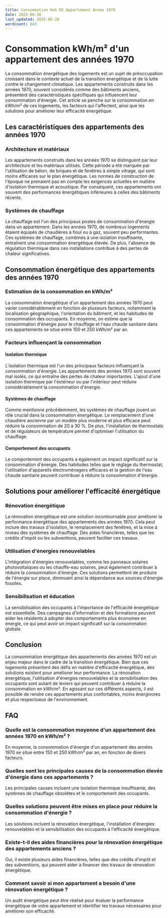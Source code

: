 ```yaml
---
title: Consommation Kwh M2 Appartement Annee 1970
date: 2025-06-28
last_updated: 2025-06-28
wordcount: 843
---
```


# Consommation kWh/m² d'un appartement des années 1970

La consommation énergétique des logements est un sujet de préoccupation croissant dans le contexte actuel de la transition énergétique et de la lutte contre le changement climatique. Les appartements construits dans les années 1970, souvent considérés comme des bâtiments anciens, présentent des caractéristiques spécifiques qui influencent leur consommation d'énergie. Cet article se penche sur la consommation en kWh/m² de ces logements, les facteurs qui l'affectent, ainsi que les solutions pour améliorer leur efficacité énergétique.

## Les caractéristiques des appartements des années 1970

### Architecture et matériaux

Les appartements construits dans les années 1970 se distinguent par leur architecture et les matériaux utilisés. Cette période a été marquée par l'utilisation de béton, de briques et de fenêtres à simple vitrage, qui sont moins efficaces sur le plan énergétique. Les normes de construction de l'époque ne prenaient pas en compte les exigences actuelles en matière d'isolation thermique et acoustique. Par conséquent, ces appartements ont souvent des performances énergétiques inférieures à celles des bâtiments récents.

### Systèmes de chauffage

Le chauffage est l'un des principaux postes de consommation d'énergie dans un appartement. Dans les années 1970, de nombreux logements étaient équipés de chaudières à fioul ou à gaz, souvent peu performantes. Ces systèmes de chauffage, combinés à une isolation insuffisante, entraînent une consommation énergétique élevée. De plus, l'absence de régulation thermique dans ces installations contribue à des pertes de chaleur significatives.

## Consommation énergétique des appartements des années 1970

### Estimation de la consommation en kWh/m²

La consommation énergétique d'un appartement des années 1970 peut varier considérablement en fonction de plusieurs facteurs, notamment la localisation géographique, l'orientation du bâtiment, et les habitudes de consommation des occupants. En moyenne, on estime que la consommation d'énergie pour le chauffage et l'eau chaude sanitaire dans ces appartements se situe entre 150 et 250 kWh/m² par an.

### Facteurs influençant la consommation

#### Isolation thermique

L'isolation thermique est l'un des principaux facteurs influençant la consommation d'énergie. Les appartements des années 1970 sont souvent mal isolés, ce qui entraîne des pertes de chaleur importantes. L'ajout d'une isolation thermique par l'extérieur ou par l'intérieur peut réduire considérablement la consommation d'énergie.

#### Systèmes de chauffage

Comme mentionné précédemment, les systèmes de chauffage jouent un rôle crucial dans la consommation énergétique. Le remplacement d'une chaudière ancienne par un modèle plus moderne et plus efficace peut réduire la consommation de 20 à 30 %. De plus, l'installation de thermostats et de régulateurs de température permet d'optimiser l'utilisation du chauffage.

#### Comportement des occupants

Le comportement des occupants a également un impact significatif sur la consommation d'énergie. Des habitudes telles que le réglage du thermostat, l'utilisation d'appareils électroménagers efficaces et la gestion de l'eau chaude sanitaire peuvent contribuer à réduire la consommation d'énergie.

## Solutions pour améliorer l'efficacité énergétique

### Rénovation énergétique

La rénovation énergétique est une solution incontournable pour améliorer la performance énergétique des appartements des années 1970. Cela peut inclure des travaux d'isolation, le remplacement des fenêtres, et la mise à niveau des systèmes de chauffage. Des aides financières, telles que les crédits d'impôt ou les subventions, peuvent faciliter ces travaux.

### Utilisation d'énergies renouvelables

L'intégration d'énergies renouvelables, comme les panneaux solaires photovoltaïques ou les chauffe-eau solaires, peut également contribuer à réduire la consommation d'énergie. Ces solutions permettent de produire de l'énergie sur place, diminuant ainsi la dépendance aux sources d'énergie fossiles.

### Sensibilisation et éducation

La sensibilisation des occupants à l'importance de l'efficacité énergétique est essentielle. Des campagnes d'information et des formations peuvent aider les résidents à adopter des comportements plus économes en énergie, ce qui peut avoir un impact significatif sur la consommation globale.

## Conclusion

La consommation énergétique des appartements des années 1970 est un enjeu majeur dans le cadre de la transition énergétique. Bien que ces logements présentent des défis en matière d'efficacité énergétique, des solutions existent pour améliorer leur performance. La rénovation énergétique, l'utilisation d'énergies renouvelables et la sensibilisation des occupants sont autant de leviers qui peuvent contribuer à réduire la consommation en kWh/m². En agissant sur ces différents aspects, il est possible de rendre ces appartements plus confortables, moins énergivores et plus respectueux de l'environnement.

## FAQ

### Quelle est la consommation moyenne d'un appartement des années 1970 en kWh/m² ?

En moyenne, la consommation d'énergie d'un appartement des années 1970 se situe entre 150 et 250 kWh/m² par an, en fonction de divers facteurs.

### Quelles sont les principales causes de la consommation élevée d'énergie dans ces appartements ?

Les principales causes incluent une isolation thermique insuffisante, des systèmes de chauffage obsolètes et le comportement des occupants.

### Quelles solutions peuvent être mises en place pour réduire la consommation d'énergie ?

Les solutions incluent la rénovation énergétique, l'installation d'énergies renouvelables et la sensibilisation des occupants à l'efficacité énergétique.

### Existe-t-il des aides financières pour la rénovation énergétique des appartements anciens ?

Oui, il existe plusieurs aides financières, telles que des crédits d'impôt et des subventions, qui peuvent aider à financer des travaux de rénovation énergétique.

### Comment savoir si mon appartement a besoin d'une rénovation énergétique ?

Un audit énergétique peut être réalisé pour évaluer la performance énergétique de votre appartement et identifier les travaux nécessaires pour améliorer son efficacité.